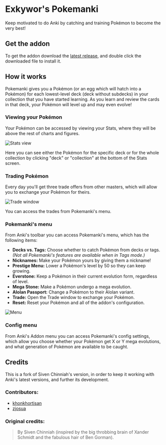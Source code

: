 # Exkywor's Pokemanki

Keep motivated to do Anki by catching and training Pokémon to become the very best!

## Get the addon
To get the addon download the [latest release](https://github.com/Exkywor/Pokemanki/releases/latest), and double click the downloaded file to install it.

## How it works
Pokemanki gives you a Pokémon (or an egg which will hatch into a Pokémon) for each lowest-level deck (deck without subdecks) in your collection that you have started learning. As you learn and review the cards in that deck, your Pokémon will level up and may even evolve!

### Viewing your Pokémon
Your Pokémon can be accessed by viewing your Stats, where they will be above the rest of charts and figures. 

![Stats view](https://i.imgur.com/R6243kJ.png "Stats view")

Here you can see either the Pokémon for the specific deck or for the whole collection by clicking "deck" or "collection" at the bottom of the Stats screen. 

### Trading Pokémon
Every day you'll get three trade offers from other masters, which will allow you to exchange your Pokémon for theirs.

![Trade window](https://i.imgur.com/6z7Y1Kv.png "Trade window")

You can access the trades from Pokemanki's menu.

### Pokemanki's menu

From Anki's toolbar you can access Pokemanki's menu, which has the following items:
- **Decks vs. Tags:** Choose whether to catch Pokémon from decks or tags. *(Not all Pokemanki's features are available when in Tags mode.)*
- **Nicknames:** Make your Pokémon yours by giving them a nickname!
- **Prestige Menu:** Lower a Pokémon's level by 50 so they can keep growing.
- **Everstone:** Keep a Pokémon in their current evolution form, regardless of level.
- **Mega Stone:** Make a Pokémon undergo a mega evolution.
- **Alolan Passport:** Change a Pokémon to their Alolan variant.
- **Trade:** Open the Trade window to exchange your Pokémon.
- **Reset:** Reset your Pokémon and all of the addon's configuration.

![Menu](https://i.imgur.com/XS90jRp.png "Menu")

### Config menu

From Anki's Addon menu you can access Pokemanki's config settings, which allow you choose whether your Pokémon
get X or Y mega evolutions, and what generation of Pokémon are available to be caught.

## Credits
This is a fork of Siven Chinniah's version, in order to keep it working with Anki's latest versions, and further its development.

### Contributors:
- [khonkhortisan](https://github.com/khonkhortisan)
- [zjosua](https://github.com/zjosua)
 
### Original credits:
>By Siven Chinniah (inspired by the big throbbing brain of Xander Schmidt and the fabulous hair of Ben Gorman).
